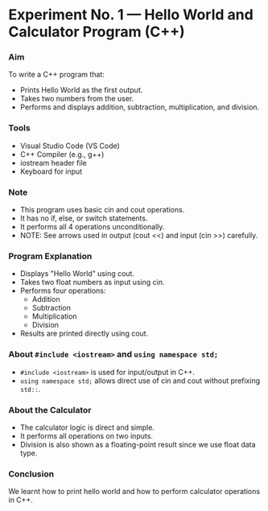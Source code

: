 # Experiment No. 1 — Hello World and Calculator Program (C++)

### Aim

To write a C++ program that:

- Prints Hello World as the first output.
- Takes two numbers from the user.
- Performs and displays addition, subtraction, multiplication, and division.

### Tools

- Visual Studio Code (VS Code)
- C++ Compiler (e.g., g++)
- iostream header file
- Keyboard for input

### Note

- This program uses basic cin and cout operations.
- It has no if, else, or switch statements.
- It performs all 4 operations unconditionally.
- NOTE: See arrows used in output (cout <<) and input (cin >>) carefully.

### Program Explanation

- Displays "Hello World" using cout.
- Takes two float numbers as input using cin.
- Performs four operations:
  - Addition
  - Subtraction
  - Multiplication
  - Division
- Results are printed directly using cout.

### About `#include <iostream>` and `using namespace std;`

- `#include <iostream>` is used for input/output in C++.
- `using namespace std;` allows direct use of cin and cout without prefixing `std::`.

### About the Calculator

- The calculator logic is direct and simple.
- It performs all operations on two inputs.
- Division is also shown as a floating-point result since we use float data type.

### Conclusion

We learnt how to print hello world and how to perform calculator operations in C++.


